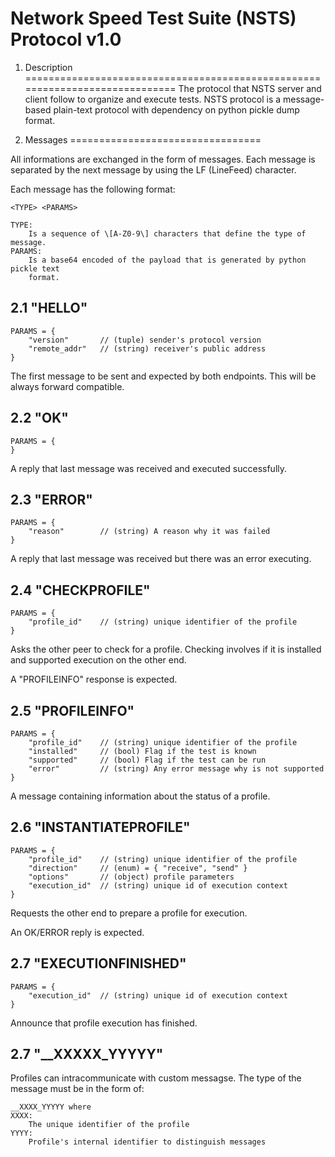 Network Speed Test Suite (NSTS) Protocol v1.0
=============================================

1. Description
=============================================================================
The protocol that NSTS server and client follow to organize and execute tests.
NSTS protocol is a message-based plain-text protocol with dependency on python
pickle dump format.

 
2. Messages
=================================

All informations are exchanged in the form of messages. Each message is
separated by the next message by using the LF (LineFeed) character.

Each message has the following format:
```
<TYPE> <PARAMS>

TYPE:
    Is a sequence of \[A-Z0-9\] characters that define the type of message.
PARAMS:
    Is a base64 encoded of the payload that is generated by python pickle text
    format.
```

2.1 "HELLO"
---------------------------------
```
PARAMS = {
    "version"       // (tuple) sender's protocol version
    "remote_addr"   // (string) receiver's public address 
}
```
The first message to be sent and expected by both endpoints. This will be always
forward compatible.
   
2.2 "OK"
---------------------------------
```
PARAMS = {
}
```
A reply that last message was received and executed successfully.

2.3 "ERROR"
---------------------------------
```
PARAMS = {
    "reason"        // (string) A reason why it was failed
}
```
A reply that last message was received but there was an error executing.

2.4 "CHECKPROFILE"
--------------------------------- 
```
PARAMS = {
    "profile_id"    // (string) unique identifier of the profile
}
```
Asks the other peer to check for a profile. Checking involves if it is installed
and supported execution on the other end.

A "PROFILEINFO" response is expected.

2.5 "PROFILEINFO"
---------------------------------
```
PARAMS = {
    "profile_id" 	// (string) unique identifier of the profile
    "installed"     // (bool) Flag if the test is known
    "supported"     // (bool) Flag if the test can be run
    "error"         // (string) Any error message why is not supported 
}
```
A message containing information about the status of a profile.

2.6 "INSTANTIATEPROFILE"
---------------------------------
```
PARAMS = {
    "profile_id"    // (string) unique identifier of the profile
    "direction"     // (enum) = { "receive", "send" }
    "options"       // (object) profile parameters
    "execution_id"  // (string) unique id of execution context
}
```
Requests the other end to prepare a profile for execution.

An OK/ERROR reply is expected.

2.7 "EXECUTIONFINISHED"
---------------------------------
```
PARAMS = {
    "execution_id"  // (string) unique id of execution context
}
```
Announce that profile execution has finished.

2.7 "__XXXXX_YYYYY"
---------------------------------
Profiles can intracommunicate with custom messagse. The type of the message
 must be in the form of:
```
__XXXX_YYYYY where 
XXXX:
    The unique identifier of the profile
YYYY:
    Profile's internal identifier to distinguish messages
```
